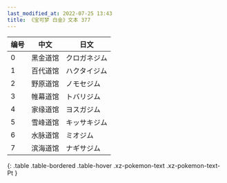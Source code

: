 ```yaml
---
last_modified_at: 2022-07-25 13:43
title: 《宝可梦 白金》文本 377
---
```

| 编号 | 中文 | 日文 |
| ---- | ---- | ---- |
| 0 | 黑金道馆 | クロガネジム |
| 1 | 百代道馆 | ハクタイジム |
| 2 | 野原道馆 | ノモセジム |
| 3 | 帷幕道馆 | トバリジム |
| 4 | 家缘道馆 | ヨスガジム |
| 5 | 雪峰道馆 | キッサキジム |
| 6 | 水脉道馆 | ミオジム |
| 7 | 滨海道馆 | ナギサジム |
{: .table .table-bordered .table-hover .xz-pokemon-text .xz-pokemon-text-Pt }